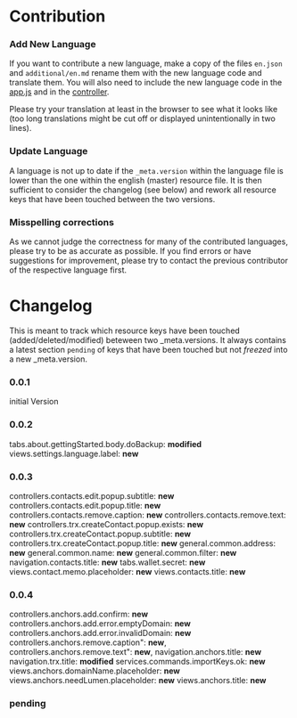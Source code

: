 ﻿Contribution
============

### Add New Language

If you want to contribute a new language, make a copy of the files `en.json` and `additional/en.md` rename them with the new language code and translate them.
You will also need to include the new language code in the [app.js](../js/app.js#L109-L114) and in the [controller](../js/controllers/controllers.js#L139-L142).

Please try your translation at least in the browser to see what it looks like (too long translations might be cut off or displayed unintentionally in two lines).

### Update Language

A language is not up to date if the `_meta.version` within the language file is lower than the one within the english (master) resource file.
It is then sufficient to consider the changelog (see below) and rework all resource keys that have been touched between the two versions.

### Misspelling corrections

As we cannot judge the correctness for many of the contributed languages, please try to be as accurate as possible.
If you find errors or have suggestions for improvement, please try to contact the previous contributor of the respective language first.

Changelog
=========

This is meant to track which resource keys have been touched (added/deleted/modified) beteween two _meta.versions.
It always contains a latest section `pending` of keys that have been touched but not *freezed* into a new _meta.version.

### 0.0.1

initial Version

### 0.0.2

tabs.about.gettingStarted.body.doBackup: **modified**
views.settings.language.label: **new**

### 0.0.3

controllers.contacts.edit.popup.subtitle: **new**
controllers.contacts.edit.popup.title: **new**
controllers.contacts.remove.caption: **new**
controllers.contacts.remove.text: **new**
controllers.trx.createContact.popup.exists: **new**
controllers.trx.createContact.popup.subtitle: **new**
controllers.trx.createContact.popup.title: **new**
general.common.address: **new**
general.common.name: **new**
general.common.filter: **new**
navigation.contacts.title: **new**
tabs.wallet.secret: **new**
views.contact.memo.placeholder: **new**
views.contacts.title: **new**

### 0.0.4
controllers.anchors.add.confirm: **new**
controllers.anchors.add.error.emptyDomain: **new**
controllers.anchors.add.error.invalidDomain: **new**
controllers.anchors.remove.caption": **new**,
controllers.anchors.remove.text": **new**,
navigation.anchors.title: **new**
navigation.trx.title: **modified**
services.commands.importKeys.ok: **new**
views.anchors.domainName.placeholder: **new**
views.anchors.needLumen.placeholder: **new**
views.anchors.title: **new**

### pending
